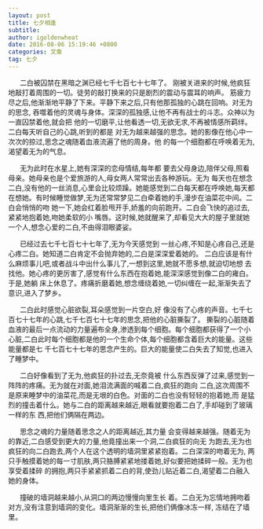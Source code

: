```yaml
---
layout: post
title: 七夕相逢
subtitle: 
author: igoldenwheat
date: 2016-08-06 15:19:46 +0800
categories: 文章
tag: 七夕
---
```

&nbsp;&nbsp;&nbsp;&nbsp;&nbsp;&nbsp;二白被囚禁在黑暗之渊已经七千七百七十七年了。
刚被关进来的时候,他疯狂地敲打着周围的一切。徒劳的敲打换来的只是剧烈的震动与震耳的响声。
筋疲力尽之后,他渐渐地平静了下来。平静下来之后,只有他那孤独的心跳在回响。对无为的思念,
吞噬着他的灵魂与身体。深深的孤独感,让他不再有战士的斗志。众神以为一直囚禁着他,就会把
他的一切磨平,让他看透一切,无欲无求,不再被情感所羁绊。二白每天听自己的心跳,听到的都是
对无为越来越强的思念。她的影像在他心中一次次的掠过,思念之魂随着血液流遍了他的周身。他
的每一个细胞都在呼唤着无为,渴望着无为的气息。

&nbsp;&nbsp;&nbsp;&nbsp;&nbsp;&nbsp;无为此时在水星上,她有深深的恋母情结,每年都
要去父母身边,陪伴父母,照看母亲。她母亲也是个爱旅游的人,母女两人常常出去各种游玩。无为
每天也在想念二白,没有他的一丝消息,心里会比较烦躁。她能感觉到二白每天都在呼唤她,每天都
在想她。有时候睡觉做梦,无为还常常梦见二白牵着她的手,漫步在油菜花中间。二白会悄悄的吻
她一下,她会红着脸甩开手,娇羞的向前跑开。二白会飞快的追过去,紧紧地抱着她,吻她柔软的小
嘴唇。这时候,她就醒来了,却看见大大的屋子里就她一个人,想念心爱的二白,不由得泪眼婆娑。

&nbsp;&nbsp;&nbsp;&nbsp;&nbsp;&nbsp;已经过去七千七百七十七年了,无为今天感觉到
一丝心疼,不知是心疼自己,还是心疼二白。她知道二白肯定不会抛弃她的,二白是深深爱着她的。
二白应该是有什么麻烦事儿吧,或者战斗中出什么事儿了,一想到这里,她就不愿多想,就迫切地想
去找他。她心疼的更厉害了,感觉有什么东西在抱着她,能深深感觉到像二白的雍白。于是,她躺
床上休息了。疼痛折磨着她,想念缠绕着她,一切纠缠在一起,渐渐失去了意识,进入了梦乡。

&nbsp;&nbsp;&nbsp;&nbsp;&nbsp;&nbsp;二白此时感觉心脏欲裂,耳朵感觉到一片空白,好
像没有了心疼的声音。七千七百七十七年的心跳,七千七百七十七年的思念,把他的心脏撕裂了。
撕裂的心脏随着血液的最后一点流动的力量遍布全身,渗透到每个细胞。每个细胞都获得了一个小
心脏,二白此时每个细胞都是他的一个生命个体,每个细胞都含着巨大的能量。这些能量都是七
千七百七十七年的思念产生的。巨大的能量使二白失去了知觉,也进入了睡梦中。

&nbsp;&nbsp;&nbsp;&nbsp;&nbsp;&nbsp;二白好像看到了无为,他疯狂的扑过去,无奈竟被
什么东西反弹了过来,感觉到一阵阵的疼痛。无为就在对面,她泪流满面的喊着二白,疯狂的跑向
二白,这次周围不是原来睡梦中的油菜花,而是无垠的白色。对面的二白也没有轻轻的抱着她,而
是猛烈的撞击着什么。她与二白的距离越来越近,眼看就要抱着二白了,手却碰到了玻璃一样的东
西,把他们俩隔在两边。

&nbsp;&nbsp;&nbsp;&nbsp;&nbsp;&nbsp;思念之魂的力量随着思念之人的距离越近,其力量
会变得越来越强。随着无为的靠近,二白感受到更大的力量,他竟撞出来一个洞,二白疯狂的向无
为跑去,无为也疯狂的向二白跑去,两个人在这个透明的墙洞里紧紧抱着。二白深深的吻着无为,
两只手触摸着她的每一寸肌肤,两只胳膊紧紧地搂着她,好似要把她揉碎一般。无为也享受着揉碎
的拥抱,两只手紧紧抓着二白的背,使劲儿贴近着二白,渴望着二白融入她的身体。

&nbsp;&nbsp;&nbsp;&nbsp;&nbsp;&nbsp;撞破的墙洞越来越小,从洞口的两边慢慢向里生长
着。二白无为忘情地拥吻着对方,没有注意到墙洞的变化。墙洞渐渐的生长,把他们俩像冰冻一样,
冻结在了墙里。